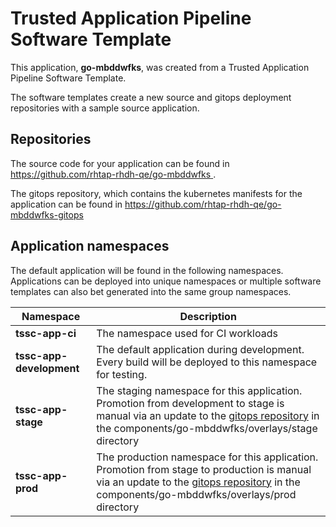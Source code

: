 # Trusted Application Pipeline Software Template

This application, **go-mbddwfks**, was created from a Trusted Application Pipeline Software Template.

The software templates create a new source and gitops deployment repositories with a sample source application. 

## Repositories

The source code for your application can be found in [https://github.com/rhtap-rhdh-qe/go-mbddwfks ](https://github.com/rhtap-rhdh-qe/go-mbddwfks ).
 
The gitops repository, which contains the kubernetes manifests for the application can be found in 
[https://github.com/rhtap-rhdh-qe/go-mbddwfks-gitops ](https://github.com/rhtap-rhdh-qe/go-mbddwfks-gitops ) 

## Application namespaces 

The default application will be found in the following namespaces. Applications can be deployed into unique namespaces or multiple software templates can also bet generated into the same group namespaces.  

|  Namespace   |  Description   |  
| -------- | -------- |
| **tssc-app-ci** | The namespace used for CI workloads |
| **tssc-app-development** | The default application during development. Every build will be deployed to this namespace for testing. |
| **tssc-app-stage** | The staging namespace for this application. Promotion from development to stage is manual via an update to the [gitops repository](https://github.com/rhtap-rhdh-qe/go-mbddwfks-gitops ) in the components/go-mbddwfks/overlays/stage directory |
| **tssc-app-prod** | The production namespace for this application. Promotion from stage to production is manual via an update to the [gitops repository](https://github.com/rhtap-rhdh-qe/go-mbddwfks-gitops ) in the components/go-mbddwfks/overlays/prod directory |